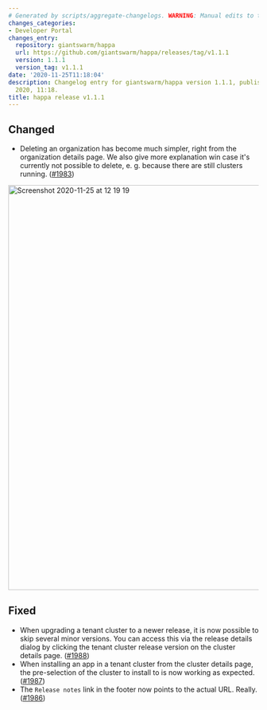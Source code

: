 ```yaml
---
# Generated by scripts/aggregate-changelogs. WARNING: Manual edits to this files will be overwritten.
changes_categories:
- Developer Portal
changes_entry:
  repository: giantswarm/happa
  url: https://github.com/giantswarm/happa/releases/tag/v1.1.1
  version: 1.1.1
  version_tag: v1.1.1
date: '2020-11-25T11:18:04'
description: Changelog entry for giantswarm/happa version 1.1.1, published on 25 November
  2020, 11:18.
title: happa release v1.1.1
---
```


## Changed

- Deleting an organization has become much simpler, right from the organization details page. We also give more explanation win case it's currently not possible to delete, e. g. because there are still clusters running. ([#1983](https://github.com/giantswarm/happa/pull/1983))

<img width="813" alt="Screenshot 2020-11-25 at 12 19 19" src="https://user-images.githubusercontent.com/273727/100221102-83176080-2f18-11eb-88d8-ab7ceed5b916.png">

## Fixed

- When upgrading a tenant cluster to a newer release, it is now possible to skip several minor versions. You can access this via the release details dialog by clicking the tenant cluster release version on the cluster details page.  ([#1988](https://github.com/giantswarm/happa/pull/1988))
- When installing an app in a tenant cluster from the cluster details page, the pre-selection of the cluster to install to is now working as expected. ([#1987](https://github.com/giantswarm/happa/pull/1987))
- The `Release notes` link in the footer now points to the actual URL. Really. ([#1986](https://github.com/giantswarm/happa/pull/1986))
